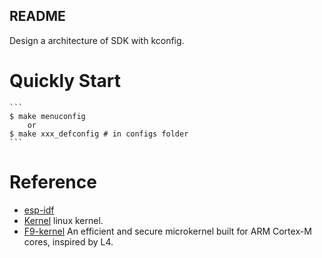 README
---

Design a architecture of SDK with kconfig.

# Quickly Start

    ```
    $ make menuconfig
        or
    $ make xxx_defconfig # in configs folder
    ```

# Reference
* [esp-idf](https://github.com/espressif/esp-idf)
* [Kernel](https://www.kernel.org/) linux kernel.
* [F9-kernel](https://github.com/f9micro/f9-kernel) An efficient and secure microkernel built for ARM Cortex-M cores, inspired by L4.
